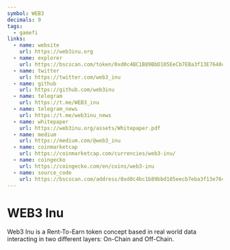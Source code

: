 ```yaml
---
symbol: WEB3
decimals: 9
tags:
  - gamefi
links:
  - name: website
    url: https://web3inu.org
  - name: explorer
    url: https://bscscan.com/token/0xd0c4BC1B89BbD105EeCb7EBa3f13E7648c0De38F
  - name: twitter
    url: https://twitter.com/web3_inu
  - name: github
    url: https://github.com/web3inu
  - name: telegram
    url: https://t.me/WEB3_inu
  - name: telegram_news
    url: https://t.me/web3inu_news
  - name: whitepaper
    url: https://web3inu.org/assets/Whitepaper.pdf
  - name: medium
    url: https://medium.com/@web3_inu
  - name: coinmarketcap
    url: https://coinmarketcap.com/currencies/web3-inu/
  - name: coingecko
    url: https://coingecko.com/en/coins/web3-inu
  - name: source_code
    url: https://bscscan.com/address/0xd0c4bc1b89bbd105eecb7eba3f13e7648c0de38f#code
---
```


# WEB3 Inu

Web3 Inu is a Rent-To-Earn token concept based in real world data interacting in two different layers: On-Chain and Off-Chain.
